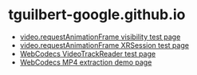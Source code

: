 # tguilbert-google.github.io
* [video.requestAnimationFrame visibility test page](https://tguilbert-google.github.io/video_raf/visibility.html)
* [video.requestAnimationFrame XRSession test page](https://tguilbert-google.github.io/video_raf/xr/video.html)
* [WebCodecs VideoTrackReader test page](https://tguilbert-google.github.io/webcodecs/vtr/index.html)
* [WebCodecs MP4 extraction demo page](https://tguilbert-google.github.io/webcodecs/mp4/index.html)
